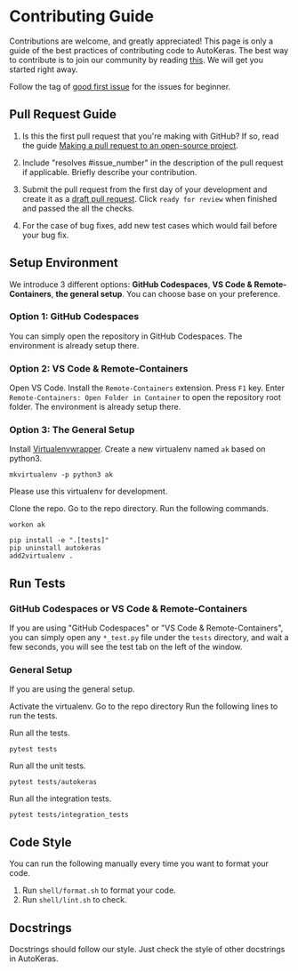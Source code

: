 # Contributing Guide

Contributions are welcome, and greatly appreciated!
This page is only a guide of the best practices of contributing code to AutoKeras.
The best way to contribute is to join our community by reading [this](https://autokeras.com/#contributing-code).
We will get you started right away.

Follow the tag of [good first issue](https://github.com/keras-team/autokeras/issues?q=is%3Aissue+is%3Aopen+label%3A%22good+first+issue%22)
for the issues for beginner.

## Pull Request Guide

1. Is this the first pull request that you're making with GitHub? If so, read the guide [Making a pull request to an open-source project](https://github.com/gabrieldemarmiesse/getting_started_open_source).

2. Include "resolves #issue_number" in the description of the pull request if applicable. Briefly describe your contribution.

3. Submit the pull request from the first day of your development and create it as a [draft pull request](https://github.blog/2019-02-14-introducing-draft-pull-requests/). Click `ready for review` when finished and passed the all the checks.

4. For the case of bug fixes, add new test cases which would fail before your bug fix.


## Setup Environment
We introduce 3 different options: **GitHub Codespaces**, **VS Code & Remote-Containers**, **the general setup**.
You can choose base on your preference.

### Option 1: GitHub Codespaces
You can simply open the repository in GitHub Codespaces.
The environment is already setup there.

### Option 2: VS Code & Remote-Containers
Open VS Code.
Install the `Remote-Containers` extension.
Press `F1` key. Enter `Remote-Containers: Open Folder in Container` to open the repository root folder.
The environment is already setup there.

### Option 3: The General Setup

Install [Virtualenvwrapper](https://virtualenvwrapper.readthedocs.io/en/latest/).
Create a new virtualenv named `ak` based on python3.
```
mkvirtualenv -p python3 ak 
```
Please use this virtualenv for development.

Clone the repo. Go to the repo directory.
Run the following commands.
```
workon ak

pip install -e ".[tests]"
pip uninstall autokeras
add2virtualenv .
``` 

## Run Tests

### GitHub Codespaces or VS Code & Remote-Containers
If you are using "GitHub Codespaces" or "VS Code & Remote-Containers",
you can simply open any `*_test.py` file under the `tests` directory,
and wait a few seconds, you will see the test tab on the left of the window.

### General Setup

If you are using the general setup.

Activate the virtualenv.
Go to the repo directory
Run the following lines to run the tests.

Run all the tests.
```
pytest tests
```

Run all the unit tests.
```
pytest tests/autokeras
```

Run all the integration tests.
```
pytest tests/integration_tests
```

## Code Style
You can run the following manually every time you want to format your code.
1. Run `shell/format.sh` to format your code.
2. Run `shell/lint.sh` to check.

## Docstrings
Docstrings should follow our style.
Just check the style of other docstrings in AutoKeras.
